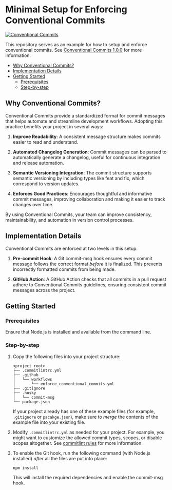 # Minimal Setup for Enforcing Conventional Commits

[![Conventional
Commits](https://img.shields.io/badge/Conventional%20Commits-1.0.0-%23FE5196?logo=conventionalcommits&logoColor=white)](https://conventionalcommits.org)

This repository serves as an example for how to setup and enforce conventional
commits. See [Conventional Commits
1.0.0](https://www.conventionalcommits.org/en/v1.0.0/) for more information.

* [Why Conventional Commits?](#why-conventional-commits)
* [Implementation Details](#implementation-details)
* [Getting Started](#getting-started)
  * [Prerequisites](#prerequisites)
  * [Step-by-step](#step-by-step)

## Why Conventional Commits?

Conventional Commits provide a standardized format for commit messages that helps
automate and streamline development workflows. Adopting this practice benefits your
project in several ways:

1. **Improve Readability**: A consistent message structure makes commits easier to
   read and understand.

2. **Automated Changelog Generation**: Commit messages can be parsed to automatically
   generate a changelog, useful for continuous integration and release automation.

3. **Semantic Versioning Integration**: The commit structure supports semantic
   versioning by including types like feat and fix, which correspond to version
   updates.

4. **Enforces Good Practices**: Encourages thoughtful and informative commit
   messages, improving collaboration and making it easier to track changes over time.

By using Conventional Commits, your team can improve consistency, maintainability,
and automation in version control processes.

## Implementation Details

Conventional Commits are enforced at two levels in this setup:

1. **Pre-commit Hook**: A Git commit-msg hook ensures every commit message follows
   the correct format *before* it is finalized. This prevents incorrectly formatted
   commits from being made.

2. **GitHub Action**: A GitHub Action checks that all commits in a pull request
   adhere to Conventional Commits guidelines, ensuring consistent commit messages
   across the project.

## Getting Started

### Prerequisites

Ensure that Node.js is installed and available from the command line.

### Step-by-step

1. Copy the following files into your project structure:

   ```text
   <project root>
   ├── .commitlintrc.yml
   ├── .github
   │   └── workflows
   │       └── enforce_conventional_commits.yml
   ├── .gitignore
   ├── .husky
   │   └── commit-msg
   └── package.json
   ```

   If your project already has one of these example files (for example, `.gitignore`
   or `pacakge.json`), make sure to *merge* the contents of the example file into
   your existing file.

2. Modify `.commitlintrc.yml` as needed for your project. For example, you might want
   to customize the allowed commit types, scopes, or disable scopes altogether. See
   [commitlint rules](https://commitlint.js.org/reference/rules.html) for more
   information.

3. To enable the Git hook, run the following command (with Node.js installed) *after*
   all the files are put into place:

   ```shell
   npm install
   ```

   This will install the required dependencies and enable the commit-msg hook.
